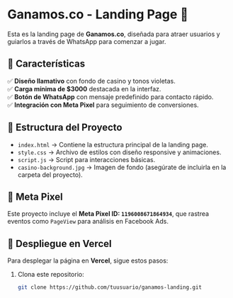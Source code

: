 # Ganamos.co - Landing Page 🚀

Esta es la landing page de **Ganamos.co**, diseñada para atraer usuarios y guiarlos a través de WhatsApp para comenzar a jugar.  

## 📌 Características  
✅ **Diseño llamativo** con fondo de casino y tonos violetas.  
✅ **Carga mínima de $3000** destacada en la interfaz.  
✅ **Botón de WhatsApp** con mensaje predefinido para contacto rápido.  
✅ **Integración con Meta Pixel** para seguimiento de conversiones.  

## 📂 Estructura del Proyecto  
- `index.html` → Contiene la estructura principal de la landing page.  
- `style.css` → Archivo de estilos con diseño responsive y animaciones.  
- `script.js` → Script para interacciones básicas.  
- `casino-background.jpg` → Imagen de fondo (asegúrate de incluirla en la carpeta del proyecto).  

## 📡 Meta Pixel  
Este proyecto incluye el **Meta Pixel ID: `1196008671864934`**, que rastrea eventos como `PageView` para análisis en Facebook Ads.  

## 🚀 Despliegue en Vercel  
Para desplegar la página en **Vercel**, sigue estos pasos:  
1. Clona este repositorio:  
   ```sh
   git clone https://github.com/tuusuario/ganamos-landing.git
